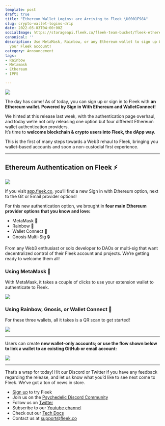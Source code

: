 ```yaml
---
template: post
draft: true
title: "Ethereum Wallet Logins⚡ are Arriving to Fleek \U0001F98A"
slug: crypto-wallet-logins-drip
date: 2022-05-03T04:00:00Z
socialImage: https://storageapi.fleek.co/fleek-team-bucket/fleek-ethereumlogin%20(1)%201%20(1).png
canonical: ''
description: Use MetaMask, Rainbow, or any Ethereum wallet to sign up & sign in to
  your Fleek account!
category: Announcement
tags:
- Rainbow
- Metamask
- Ethereum
- IPFS

---
```

![](https://storageapi.fleek.co/fleek-team-bucket/fleek-ethereumlogin%20(1)%201%20(1).png)

The day has come! As of today, you can sign up or sign in to Fleek with **an Ethereum wallet. Powered by Sign in With Ethereum and WalletConnect!**

We hinted at this release last week, with the authentication page overhaul, and today we’re not only releasing one option but four different Ethereum wallet authentication providers.  
It’s time to **welcome blockchain & crypto users into Fleek, the dApp way.**

This is the first of many steps towards a Web3 rehaul to Fleek, bringing you wallet-based accounts and soon a non-custodial first experience.

***

## Ethereum Authentication on Fleek ⚡

![](https://storageapi.fleek.co/fleek-team-bucket/image%2035.png)

If you visit [app.fleek.co](https://app.fleek.co/), you’ll find a new Sign in with Ethereum option, next to the Git or Email provider options!

For this new authentication option, we brought in **four main Ethereum provider options that you know and love:**

* MetaMask 🦊
* Rainbow 🌈
* Wallet Connect 🤝
* Gnosis Multi-Sig 🔒

From any Web3 enthusiast or solo developer to DAOs or multi-sig that want decentralized control of their Fleek account and projects. We’re getting ready to welcome them all!

### Using MetaMask 🦊

With MetaMask, it takes a couple of clicks to use your extension wallet to authenticate to Fleek.

![](https://storageapi.fleek.co/fleek-team-bucket/fleek-logins/meta.webp)

### Using Rainbow, Gnosis, or Wallet Connect 🌈

For these three wallets, all it takes is a QR scan to get started!

![](https://storageapi.fleek.co/fleek-team-bucket/fleek-logins/wc.webp)

***

Users can create **new wallet-only accounts; or use the flow shown below to link a wallet to an existing GitHub or email account:**

![](https://storageapi.fleek.co/fleek-team-bucket/fleek-logins/change.webp)

***

That’s a wrap for today! Hit our Discord or Twitter if you have any feedback regarding the release, and let us know what you’d like to see next come to Fleek. We’ve got a ton of news in store.

* [Sign up](https://app.fleek.co/) to try Fleek
* Join us on the [Psychedelic Discord Community](https://slack.fleek.co/)
* Follow us on [Twitter](https://twitter.com/FleekHQ)
* Subscribe to our [Youtube channel](https://www.youtube.com/channel/UCBzlwYM0JjZpjDZ52-SLUmw)
* Check out our [Tech Docs](https://docs.fleek.co/)
* Contact us at support@fleek.co